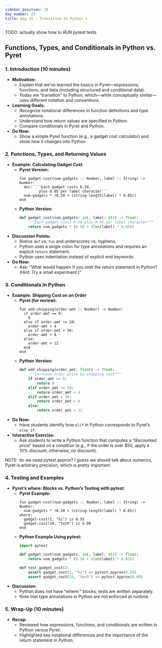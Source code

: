 ```yaml
---
sidebar_position: 25
day_number: 25
title: Day 25 - Transition to Python 1
---
```


TODO: actually show how to _RUN_ pytest tests.

## Functions, Types, and Conditionals in Python vs. Pyret

### 1. Introduction (10 minutes)
- **Motivation:**
  - Explain that we’ve learned the basics in Pyret—expressions, functions, and data (including structured and conditional data).
  - Today we “transition” to Python, which—while conceptually similar—uses different notation and conventions.
- **Learning Goals:**
  - Recognize notational differences in function definitions and type annotations.
  - Understand how return values are specified in Python.
  - Compare conditionals in Pyret and Python.
- **Do Now:**
  - Show a simple Pyret function (e.g., a gadget cost calculator) and show how it changes into Python.

### 2. Functions, Types, and Returning Values
- **Example: Calculating Gadget Cost**
  - **Pyret Version:**
    ```pyret
    fun gadget-cost(num-gadgets :: Number, label :: String) -> Number:
      doc: ```Each gadget costs 0.50,
             plus 0.05 per label character```
      num-gadgets * (0.50 + (string-length(label) * 0.05))
    end
    ```
  - **Python Version:**
    ```python
    def gadget_cost(num_gadgets: int, label: str) -> float:
        """Each gadget costs 0.50 plus 0.05 per label character"""
        return num_gadgets * (0.50 + (len(label) * 0.05))
    ```
- **Discussion Points:**
  - Notice `def` vs. `fun` and underscores vs. hyphens.
  - Python uses a single colon for type annotations and requires an explicit `return` statement.
  - Python uses indentation instead of explicit end keywords.
- **Do Now:**
  - Ask: “What would happen if you omit the return statement in Python? (Hint: Try a small experiment.)”

### 3. Conditionals in Python
- **Example: Shipping Cost on an Order**
  - **Pyret (for review):**
    ```pyret
    fun add-shipping(order-amt :: Number) -> Number:
      if order-amt == 0:
        0
      else if order-amt <= 10:
        order-amt + 4
      else if order-amt < 30:
        order-amt + 8
      else:
        order-amt + 12
      end
    end
    ```
  - **Python Version:**
    ```python
    def add_shipping(order_amt: float) -> float:
        """Increase order price by shipping cost"""
        if order_amt == 0:
            return 0
        elif order_amt <= 10:
            return order_amt + 4
        elif order_amt < 30:
            return order_amt + 8
        else:
            return order_amt + 12
    ```
- **Do Now:**
  - Have students identify how `elif` in Python corresponds to Pyret’s `else if`.
- **Interactive Exercise:**
  - Ask students to write a Python function that computes a “discounted price” based on a condition (e.g., if the order is over $50, apply a 10% discount; otherwise, no discount).


NOTE: do we need pytest.approx? I guess we should talk about numerics, Pyret is arbitrary precision, which is pretty important.

### 4. Testing and Examples
- **Pyret’s where: Blocks vs. Python’s Testing with pytest:**
  - **Pyret Example:**
    ```pyret
    fun gadget-cost(num-gadgets :: Number, label :: String) -> Number:
      num-gadgets * (0.50 + (string-length(label) * 0.05))
    where:
      gadget-cost(1, "hi") is 0.55
      gadget-cost(10, "tech") is 6.00
    end
    ```
  - **Python Example Using pytest:**
    ```python
    import pytest

    def gadget_cost(num_gadgets: int, label: str) -> float:
        return num_gadgets * (0.50 + (len(label) * 0.05))

    def test_gadget_cost():
        assert gadget_cost(1, "hi") == pytest.approx(0.55)
        assert gadget_cost(10, "tech") == pytest.approx(6.00)
    ```
- **Discussion:**
  - Python does not have “where:” blocks; tests are written separately.
  - Note that type annotations in Python are not enforced at runtime.

### 5. Wrap-Up (10 minutes)
- **Recap:**
  - Reviewed how expressions, functions, and conditionals are written in Python versus Pyret.
  - Highlighted key notational differences and the importance of the return statement in Python.

